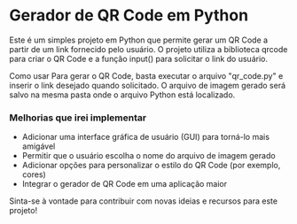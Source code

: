# Gerador de QR Code em Python

Este é um simples projeto em Python que permite gerar um QR Code a partir de um link fornecido pelo usuário. O projeto utiliza a biblioteca qrcode para criar o QR Code e a função input() para solicitar o link do usuário.

Como usar
Para gerar o QR Code, basta executar o arquivo "qr_code.py" e inserir o link desejado quando solicitado. O arquivo de imagem gerado será salvo na mesma pasta onde o arquivo Python está localizado.

### Melhorias que irei implementar

* Adicionar uma interface gráfica de usuário (GUI) para torná-lo mais amigável
* Permitir que o usuário escolha o nome do arquivo de imagem gerado
* Adicionar opções para personalizar o estilo do QR Code (por exemplo, cores)
* Integrar o gerador de QR Code em uma aplicação maior

Sinta-se à vontade para contribuir com novas ideias e recursos para este projeto!
